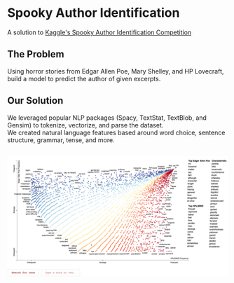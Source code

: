 # Spooky Author Identification
A solution to [Kaggle's Spooky Author Identification Competition](https://www.kaggle.com/c/spooky-author-identification)

## The Problem
Using horror stories from Edgar Allen Poe, Mary Shelley, and HP Lovecraft, build a model to predict the author of given excerpts.  

## Our Solution
We leveraged popular NLP packages (Spacy, TextStat, TextBlob, and Gensim) to tokenize, vectorize, and parse the dataset.  
We created natural language features based around word choice, sentence structure, grammar, tense, and more.

##
![Interactive scattertext visualization](scatter_text_vis.png)
